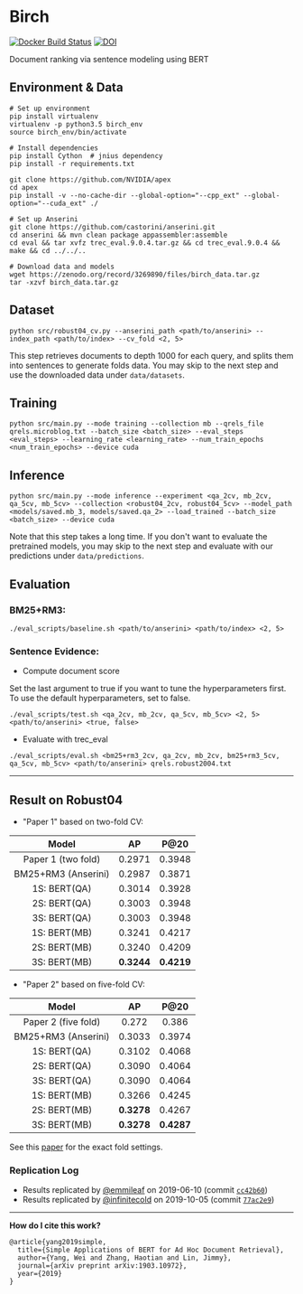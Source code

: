 # Birch
 
[ ![Docker Build Status](https://img.shields.io/docker/cloud/build/osirrc2019/birch.svg)](https://hub.docker.com/r/osirrc2019/birch)
[ ![DOI](https://zenodo.org/badge/DOI/10.5281/zenodo.3269890.svg)](https://doi.org/10.5281/zenodo.3269890)
 
 Document ranking via sentence modeling using BERT

## Environment & Data

```
# Set up environment
pip install virtualenv
virtualenv -p python3.5 birch_env
source birch_env/bin/activate

# Install dependencies
pip install Cython  # jnius dependency
pip install -r requirements.txt

git clone https://github.com/NVIDIA/apex
cd apex
pip install -v --no-cache-dir --global-option="--cpp_ext" --global-option="--cuda_ext" ./

# Set up Anserini
git clone https://github.com/castorini/anserini.git
cd anserini && mvn clean package appassembler:assemble
cd eval && tar xvfz trec_eval.9.0.4.tar.gz && cd trec_eval.9.0.4 && make && cd ../../..

# Download data and models
wget https://zenodo.org/record/3269890/files/birch_data.tar.gz
tar -xzvf birch_data.tar.gz
```

## Dataset

```
python src/robust04_cv.py --anserini_path <path/to/anserini> --index_path <path/to/index> --cv_fold <2, 5>
```

This step retrieves documents to depth 1000 for each query, and splits them into sentences to generate folds data. You may skip to the next step and use the downloaded data under `data/datasets`.

## Training

```
python src/main.py --mode training --collection mb --qrels_file qrels.microblog.txt --batch_size <batch_size> --eval_steps <eval_steps> --learning_rate <learning_rate> --num_train_epochs <num_train_epochs> --device cuda
```

## Inference

```
python src/main.py --mode inference --experiment <qa_2cv, mb_2cv, qa_5cv, mb_5cv> --collection <robust04_2cv, robust04_5cv> --model_path <models/saved.mb_3, models/saved.qa_2> --load_trained --batch_size <batch_size> --device cuda
```

Note that this step takes a long time. 
If you don't want to evaluate the pretrained models, you may skip to the next step and evaluate with our predictions under `data/predictions`.

## Evaluation

### BM25+RM3:

```
./eval_scripts/baseline.sh <path/to/anserini> <path/to/index> <2, 5>
```

### Sentence Evidence:

- Compute document score

Set the last argument to true if you want to tune the hyperparameters first.
To use the default hyperparameters, set to false.

```
./eval_scripts/test.sh <qa_2cv, mb_2cv, qa_5cv, mb_5cv> <2, 5> <path/to/anserini> <true, false>
```

- Evaluate with trec_eval

```
./eval_scripts/eval.sh <bm25+rm3_2cv, qa_2cv, mb_2cv, bm25+rm3_5cv, qa_5cv, mb_5cv> <path/to/anserini> qrels.robust2004.txt
```


---

## Result on Robust04
 
  - "Paper 1" based on two-fold CV:
 
|        Model        | AP     | P@20   |
|:-------------------:|:------:|:------:|
|  Paper 1 (two fold) | 0.2971 | 0.3948 |
| BM25+RM3 (Anserini) | 0.2987 | 0.3871 |         
|     1S: BERT(QA)    | 0.3014 | 0.3928 |         
|     2S: BERT(QA)    | 0.3003 | 0.3948 |         
|     3S: BERT(QA)    | 0.3003 | 0.3948 |         
|     1S: BERT(MB)    | 0.3241 | 0.4217 |         
|     2S: BERT(MB)    | 0.3240 | 0.4209 |         
|     3S: BERT(MB)    | **0.3244** | **0.4219** |   
 
 - "Paper 2" based on five-fold CV:
 
|        Model        | AP     | P@20   |
|:-------------------:|:------:|:------:|
| Paper 2 (five fold) |  0.272 |  0.386 |
| BM25+RM3 (Anserini) | 0.3033 | 0.3974 |         
|     1S: BERT(QA)    | 0.3102 | 0.4068 |         
|     2S: BERT(QA)    | 0.3090 | 0.4064 |         
|     3S: BERT(QA)    | 0.3090 | 0.4064 |         
|     1S: BERT(MB)    | 0.3266 | 0.4245 |         
|     2S: BERT(MB)    | **0.3278** | 0.4267 |         
|     3S: BERT(MB)    | **0.3278** | **0.4287** |         
 
 See this [paper](https://dl.acm.org/citation.cfm?id=3308781) for the exact fold settings.
 
### Replication Log

+ Results replicated by [@emmileaf](https://github.com/emmileaf) on 2019-06-10 (commit [`cc42b60`](https://github.com/castorini/birch/commit/cc42b60093090969c1d9b24cddd1257c1cad66df))
+ Results replicated by [@infinitecold](https://github.com/infinitecold) on 2019-10-05 (commit [`77ac2e9`](https://github.com/castorini/birch/commit/77ac2e9f6811ceac14e1389cc2f36579c894aa08))

---

**How do I cite this work?**

```
@article{yang2019simple,
  title={Simple Applications of BERT for Ad Hoc Document Retrieval},
  author={Yang, Wei and Zhang, Haotian and Lin, Jimmy},
  journal={arXiv preprint arXiv:1903.10972},
  year={2019}
}
```
